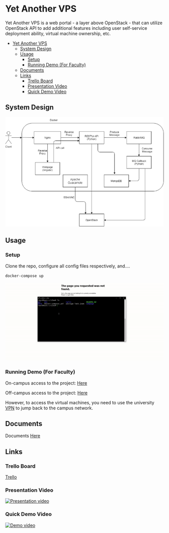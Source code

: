 # Yet Another VPS

Yet Another VPS is a web portal - a layer above OpenStack - that can utilize OpenStack API to add additional features including user self-service deployment ability, virtual machine ownership, etc.

- [Yet Another VPS](#yet-another-vps)
  - [System Design](#system-design)
  - [Usage](#usage)
    - [Setup](#setup)
    - [Running Demo (For Faculty)](#running-demo-for-faculty)
  - [Documents](#documents)
  - [Links](#links)
    - [Trello Board](#trello-board)
    - [Presentation Video](#presentation-video)
    - [Quick Demo Video](#quick-demo-video)

## System Design

![System Design](doc/images/block_diagram.png)

## Usage

### Setup

Clone the repo, configure all config files respectively, and....

```bash
docker-compose up
```

![Docker Compose](doc/gifs/docker.gif)

### Running Demo (For Faculty)

On-campus access to the project: [Here](http://142.3.190.142/)

Off-campus access to the project: [Here](http://docker.hzyone.com:6001/)

However, to access the virtual machines, you need to use the university [VPN](https://vpn.uregina.ca/) to jump back to the campus network.

## Documents

Documents [Here](doc)

## Links

### Trello Board

[Trello](https://trello.com/b/FHkfT7ZH/t2ee)

### Presentation Video

[![Presentation video](http://img.youtube.com/vi/U3sPZsQAEJo/0.jpg)](https://youtu.be/U3sPZsQAEJo)

### Quick Demo Video

[![Demo video](http://img.youtube.com/vi/AP4eokqmSOM/0.jpg)](http://www.youtube.com/watch?v=AP4eokqmSOM)
